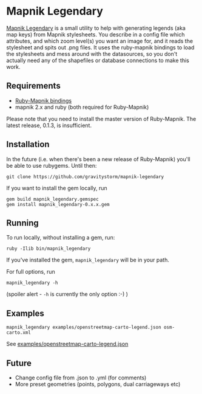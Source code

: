 # Mapnik Legendary

[Mapnik Legendary](https://github.com/gravitystorm/mapnik-legendary) is a small utility to help with generating legends (aka map keys) from Mapnik stylesheets. You describe in a config file which attributes, and which zoom level(s) you want an image for, and it reads the stylesheet and spits out .png files. It uses the ruby-mapnik bindings to load the stylesheets and mess around with the datasources, so you don't actually need any of the shapefiles or database connections to make this work.

## Requirements

* [Ruby-Mapnik bindings](https://github.com/mapnik/Ruby-Mapnik)
* mapnik 2.x and ruby (both required for Ruby-Mapnik)

Please note that you need to install the master version of Ruby-Mapnik. The latest release, 0.1.3, is insufficient.

## Installation

In the future (i.e. when there's been a new release of Ruby-Mapnik) you'll be able to use rubygems. Until then:

`git clone https://github.com/gravitystorm/mapnik-legendary`

If you want to install the gem locally, run

```
gem build mapnik_legendary.gemspec
gem install mapnik_legendary-0.x.x.gem
```

## Running

To run locally, without installing a gem, run:

`ruby -Ilib bin/mapnik_legendary`

If you've installed the gem, `mapnik_legendary` will be in your path.

For full options, run

`mapnik_legendary -h`

(spoiler alert - `-h` is currently the only option :-) )

## Examples

`mapnik_legendary examples/openstreetmap-carto-legend.json osm-carto.xml`

See [examples/openstreetmap-carto-legend.json](examples/openstreetmap-carto-legend.json)

## Future

* Change config file from .json to .yml (for comments)
* More preset geometries (points, polygons, dual carriageways etc)

